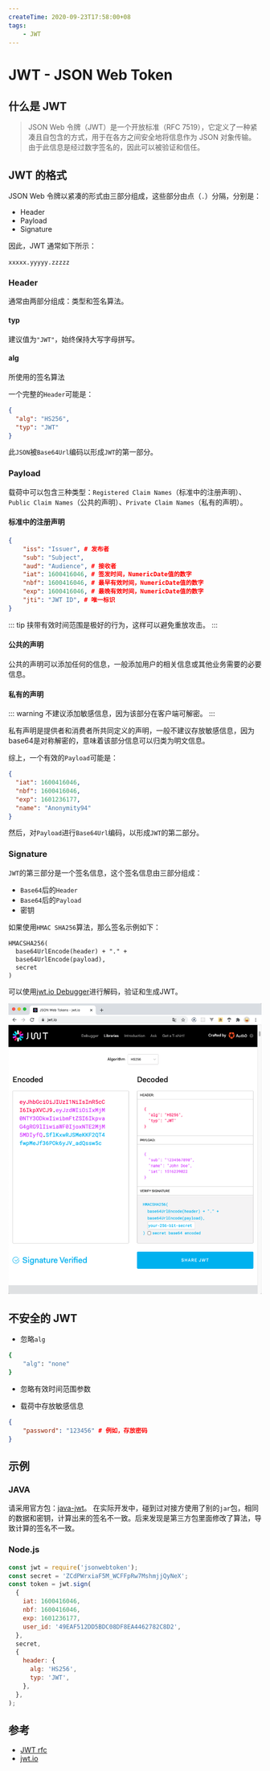 ```yaml
---
createTime: 2020-09-23T17:58:00+08
tags: 
	- JWT
---
```


# JWT - JSON Web Token



## 什么是 JWT

> JSON Web 令牌（JWT）是一个开放标准（RFC 7519），它定义了一种紧凑且自包含的方式，用于在各方之间安全地将信息作为 JSON 对象传输。由于此信息是经过数字签名的，因此可以被验证和信任。

## JWT 的格式

JSON Web 令牌以紧凑的形式由三部分组成，这些部分由点（`.`）分隔，分别是：

- Header
- Payload
- Signature

因此，JWT 通常如下所示：

`xxxxx.yyyyy.zzzzz`

### Header

通常由两部分组成：类型和签名算法。

#### typ

建议值为`"JWT"`，始终保持大写字母拼写。

#### alg

所使用的签名算法


一个完整的`Header`可能是：

```json
{
  "alg": "HS256",
  "typ": "JWT"
}
```

此`JSON`被`Base64Url`编码以形成`JWT`的第一部分。

### Payload

载荷中可以包含三种类型：`Registered Claim Names`（标准中的注册声明）、`Public Claim Names`（公共的声明）、`Private Claim Names`（私有的声明）。

#### 标准中的注册声明

```json
{
	"iss": "Issuer", # 发布者
	"sub": "Subject",
	"aud": "Audience", # 接收者
	"iat": 1600416046, # 签发时间，NumericDate值的数字
	"nbf": 1600416046, # 最早有效时间，NumericDate值的数字
	"exp": 1600416046, # 最晚有效时间，NumericDate值的数字
	"jti": "JWT ID", # 唯一标识
}
```

::: tip
挟带有效时间范围是极好的行为，这样可以避免重放攻击。
:::

#### 公共的声明
公共的声明可以添加任何的信息，一般添加用户的相关信息或其他业务需要的必要信息。

#### 私有的声明
::: warning
不建议添加敏感信息，因为该部分在客户端可解密。
:::

私有声明是提供者和消费者所共同定义的声明，一般不建议存放敏感信息，因为base64是对称解密的，意味着该部分信息可以归类为明文信息。

综上，一个有效的`Payload`可能是：

```json
{
  "iat": 1600416046,
  "nbf": 1600416046,
  "exp": 1601236177,
  "name": "Anonymity94"
}
```

然后，对`Payload`进行`Base64Url`编码，以形成`JWT`的第二部分。

### Signature

`JWT`的第三部分是一个签名信息，这个签名信息由三部分组成：

- `Base64`后的`Header`
- `Base64`后的`Payload`
- 密钥

如果使用`HMAC SHA256`算法，那么签名示例如下：
```
HMACSHA256(
  base64UrlEncode(header) + "." +
  base64UrlEncode(payload),
  secret
)
```

可以使用[jwt.io Debugger](https://jwt.io/)进行解码，验证和生成JWT。

![jwt.io](./jwt.io.png)

## 不安全的 JWT

- 忽略`alg`

```sh
{
	"alg": "none"
}
```

- 忽略有效时间范围参数

- 载荷中存放敏感信息

```json
{
	"password": "123456" # 例如，存放密码
}
```

## 示例

### JAVA

请采用官方包：[java-jwt](https://mvnrepository.com/artifact/com.auth0/java-jwt)。
在实际开发中，碰到过对接方使用了别的`jar`包，相同的数据和密钥，计算出来的签名不一致。后来发现是第三方包里面修改了算法，导致计算的签名不一致。

### Node.js

```js
const jwt = require('jsonwebtoken');
const secret = 'ZCdPWrxiaF5M_WCFFpRw7MshmjjQyNeX';
const token = jwt.sign(
  {
    iat: 1600416046,
    nbf: 1600416046,
    exp: 1601236177,
    user_id: '49EAF512DD5BDC08DF8EA4462782C8D2',
  },
  secret,
  {
    header: {
      alg: 'HS256',
      typ: 'JWT',
    },
  },
);
```

## 参考

- [JWT rfc](https://tools.ietf.org/html/rfc7519)
- [jwt.io](https://jwt.io/)
